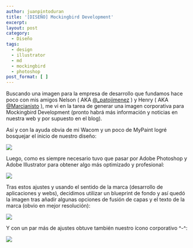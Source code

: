 ```yaml
---
author: juanpintoduran
title: '[DISEÑO] Mockingbird Development'
excerpt:
layout: post
category:
  - Diseño
tags:
  - design
  - illustrator
  - md
  - mockingbird
  - photoshop
post_format: [ ]
---
```

Buscando una imagen para la empresa de desarrollo que fundamos hace poco con mis amigos Nelson ( AKA [@_patojimenez][1] ) y Henry ( AKA [@Marcianisto][2] ), me vi en la tarea de generar una imagen corporativa para Mockingbird Development (pronto habrá más información y noticias en nuestra web y por supuesto en el blog).

Así y con la ayuda obvia de mi Wacom y un poco de MyPaint logré bosquejar el inicio de nuestro diseño:

[![][4]][4]

Luego, como es siempre necesario tuvo que pasar por Adobe Photoshop y Adobe Illustrator para obtener algo más optimizado y profesional:

[![][5]][5]

Tras estos ajustes y usando el sentido de la marca (desarrollo de aplicaciones y webs), decidimos utilizar un blueprint de fondo y así quedó la imagen tras añadir algunas opciones de fusión de capas y el texto de la marca (obvio en mejor resolución):

[![][6]][6]

Y con un par más de ajustes obtuve también nuestro ícono corporativo ^-^:

[![][7]][7]

 
 [1]: https://twitter.com/#!/_patojimenez
 [2]: https://twitter.com/#!/Marcianisto
 [4]: http://cabargas.com/images/wing-fast-takeoff-Mockingbird.png
 [5]: http://cabargas.com/images/mockingbird-300dpi.png
 [6]: http://cabargas.com/images/banner3.png
 [7]: http://cabargas.com/images/icon.png